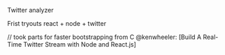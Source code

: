 Twitter analyzer 

Frist tryouts react + node + twitter

// took parts for faster bootstrapping from C @kenwheeler: [Build A Real-Time Twitter Stream with Node and React.js]
